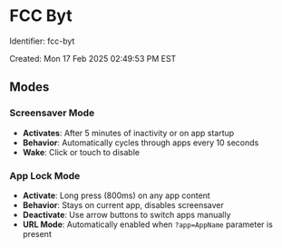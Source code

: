 # FCC Byt

Identifier: fcc-byt

Created: Mon 17 Feb 2025 02:49:53 PM EST

## Modes

### Screensaver Mode

- **Activates**: After 5 minutes of inactivity or on app startup
- **Behavior**: Automatically cycles through apps every 10 seconds
- **Wake**: Click or touch to disable

### App Lock Mode

- **Activate**: Long press (800ms) on any app content
- **Behavior**: Stays on current app, disables screensaver
- **Deactivate**: Use arrow buttons to switch apps manually
- **URL Mode**: Automatically enabled when `?app=AppName` parameter is present

